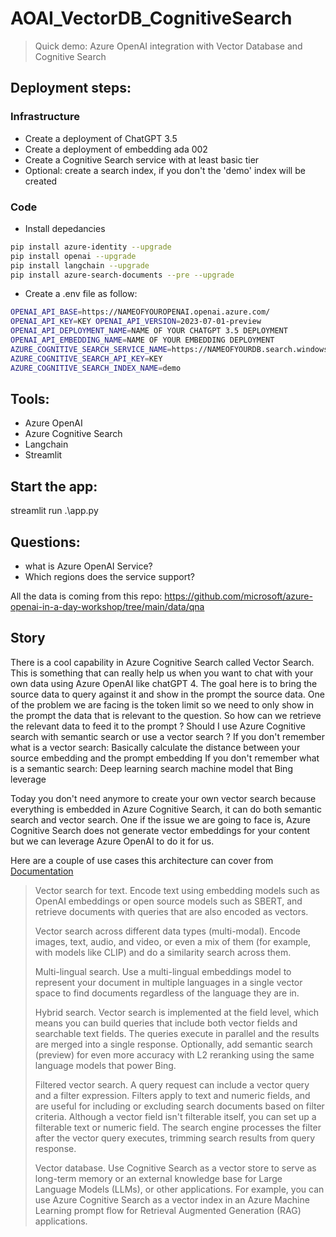 # AOAI_VectorDB_CognitiveSearch
> Quick demo: Azure OpenAI integration with Vector Database and Cognitive Search

## Deployment steps:

### Infrastructure

- Create a deployment of ChatGPT 3.5
- Create a deployment of embedding ada 002
- Create a Cognitive Search service with at least basic tier
- Optional: create a search index, if you don't the 'demo' index will be created

### Code

- Install depedancies 
```bash
pip install azure-identity --upgrade 
pip install openai --upgrade 
pip install langchain --upgrade 
pip install azure-search-documents --pre --upgrade
```

- Create a .env file as follow:

```bash
OPENAI_API_BASE=https://NAMEOFYOUROPENAI.openai.azure.com/ 
OPENAI_API_KEY=KEY OPENAI_API_VERSION=2023-07-01-preview 
OPENAI_API_DEPLOYMENT_NAME=NAME OF YOUR CHATGPT 3.5 DEPLOYMENT 
OPENAI_API_EMBEDDING_NAME=NAME OF YOUR EMBEDDING DEPLOYMENT 
AZURE_COGNITIVE_SEARCH_SERVICE_NAME=https://NAMEOFYOURDB.search.windows.net 
AZURE_COGNITIVE_SEARCH_API_KEY=KEY 
AZURE_COGNITIVE_SEARCH_INDEX_NAME=demo
```

## Tools: 
- Azure OpenAI 
- Azure Cognitive Search 
- Langchain 
- Streamlit

## Start the app: 
streamlit run .\app.py

## Questions:
- what is Azure OpenAI Service?
- Which regions does the service support?

All the data is coming from this repo: https://github.com/microsoft/azure-openai-in-a-day-workshop/tree/main/data/qna

## Story

There is a cool capability in Azure Cognitive Search called Vector Search.
This is something that can really help us when you want to chat with your own data using Azure OpenAI like chatGPT 4.
The goal here is to bring the source data to query against it and show in the prompt the source data.
One of the problem we are facing is the token limit so we need to only show in the prompt the data that is relevant to the question.
So how can we retrieve the relevant data to feed it to the prompt ? Should I use Azure Cognitive search with semantic search or use a vector search ?
If you don't remember what is a vector search: Basically calculate the distance between your source embedding and the prompt embedding
If you don't remember what is a semantic search: Deep learning search machine model that Bing leverage

Today you don't need anymore to create your own vector search because everything is embedded in Azure Cognitive Search, it can do both semantic search and vector search. 
One if the issue we are going to face is, Azure Cognitive Search does not generate vector embeddings for your content but we can leverage Azure OpenAI to do it for us.

Here are a couple of use cases this architecture can cover from [Documentation](https://learn.microsoft.com/en-us/azure/search/vector-search-overview)

>Vector search for text. Encode text using embedding models such as OpenAI embeddings or open source models such as SBERT, and retrieve documents with queries that are also encoded as vectors.
>
>Vector search across different data types (multi-modal). Encode images, text, audio, and video, or even a mix of them (for example, with models like CLIP) and do a similarity search across them.
>
>Multi-lingual search. Use a multi-lingual embeddings model to represent your document in multiple languages in a single vector space to find documents regardless of the language they are in.
>
>Hybrid search. Vector search is implemented at the field level, which means you can build queries that include both vector fields and searchable text fields. The queries execute in parallel and the results are merged into a single response. Optionally, add semantic search (preview) for even more accuracy with L2 reranking using the same language models that power Bing.
>
>Filtered vector search. A query request can include a vector query and a filter expression. Filters apply to text and numeric fields, and are useful for including or excluding search documents based on filter criteria. Although a vector field isn't filterable itself, you can set up a filterable text or numeric field. The search engine processes the filter after the vector query executes, trimming search results from query response.
>
>Vector database. Use Cognitive Search as a vector store to serve as long-term memory or an external knowledge base for Large Language Models (LLMs), or other applications. For example, you can use Azure Cognitive Search as a vector index in an Azure Machine Learning prompt flow for Retrieval Augmented Generation (RAG) applications.